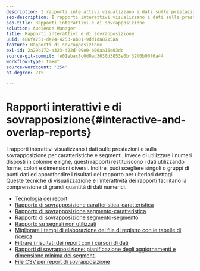 ```yaml
---
description: I rapporti interattivi visualizzano i dati sulle prestazioni e sulla sovrapposizione per caratteristiche e segmenti. Invece di utilizzare i numeri disposti in colonne e righe, questi rapporti restituiscono i dati utilizzando forme, colori e dimensioni diversi. Inoltre, puoi scegliere singoli o gruppi di punti dati ed approfondire i risultati del rapporto per ulteriori dettagli. Queste tecniche di visualizzazione e l’interattività dei rapporti facilitano la comprensione di grandi quantità di dati numerici.
seo-description: I rapporti interattivi visualizzano i dati sulle prestazioni e sulla sovrapposizione per caratteristiche e segmenti. Invece di utilizzare i numeri disposti in colonne e righe, questi rapporti restituiscono i dati utilizzando forme, colori e dimensioni diversi. Inoltre, puoi scegliere singoli o gruppi di punti dati ed approfondire i risultati del rapporto per ulteriori dettagli. Queste tecniche di visualizzazione e l’interattività dei rapporti facilitano la comprensione di grandi quantità di dati numerici.
seo-title: Rapporti interattivi e di sovrapposizione
solution: Audience Manager
title: Rapporti interattivi e di sovrapposizione
uuid: 486f4251-da24-4253-ab01-9dd1da8715aa
feature: Rapporti di sovrapposizione
exl-id: 2a29b172-a323-422d-99e0-b00aa16e03dc
source-git-commit: fe01ebac8c0d0ad3630d3853e0bf32f0b00f6a44
workflow-type: tm+mt
source-wordcount: '254'
ht-degree: 21%

---
```


# Rapporti interattivi e di sovrapposizione{#interactive-and-overlap-reports}

I rapporti interattivi visualizzano i dati sulle prestazioni e sulla sovrapposizione per caratteristiche e segmenti. Invece di utilizzare i numeri disposti in colonne e righe, questi rapporti restituiscono i dati utilizzando forme, colori e dimensioni diversi. Inoltre, puoi scegliere singoli o gruppi di punti dati ed approfondire i risultati del rapporto per ulteriori dettagli. Queste tecniche di visualizzazione e l’interattività dei rapporti facilitano la comprensione di grandi quantità di dati numerici.

+ [Tecnologia dei report](interactive-report-technology.md)
+ [Rapporto di sovrapposizione caratteristica-caratteristica](trait-trait-overlap-report.md)
+ [Rapporto di sovrapposizione segmento-caratteristica](segment-trait-overlap-report.md)
+ [Rapporto di sovrapposizione segmento-segmento](segment-segment-overlap-report.md)
+ [Rapporto su segnali non utilizzati](unused-signals.md)
+ [Migliorare i tempi di elaborazione dei file di registro con le tabelle di ricerca](lookup-tables.md)
+ [Filtrare i risultati dei report con i cursori di dati](data-sliders.md)
+ [Rapporti di sovrapposizione: pianificazione degli aggiornamenti e dimensione minima dei segmenti](overlap-minimum-segment-size.md)
+ [File CSV per report di sovrapposizione](overlap-csv-files.md)

<!-- 

c_dynamic_reports.xml

 -->

